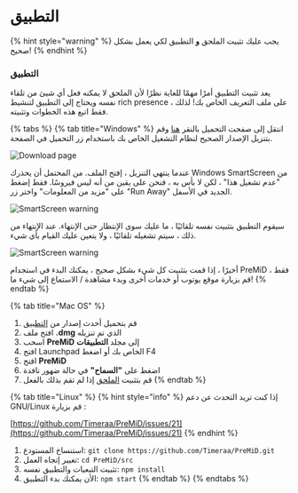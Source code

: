 # التطبيق

{% hint style="warning" %}
 يجب عليك تثبيت الملحق **و** التطبيق لكي يعمل بشكل صحيح!
{% endhint %}

### التطبيق

يعد تثبيت التطبيق أمرًا مهمًا للغاية نظرًا لأن الملحق لا يمكنه فعل أي شيئ من تلقاء نفسه ويحتاج إلى التطبيق لتنشيط rich presence على ملف التعريف الخاص بك! لذلك ، فقط اتبع هذه الخطوات وتثبيته.

{% tabs %}
{% tab title="Windows" %}
 انتقل إلى صفحت التحميل بالنقر [هنا](https://premid.app/downloads) وقم بتنزيل الإصدار الصحيح لنظام التشغيل الخاص بك باستخدام زر التحميل في الصفحة.

![Download page](https://camo.githubusercontent.com/db35e8b9473dadc5e2712cf74c2e3f4a11be0bcc/68747470733a2f2f626c6f627363646e2e676974626f6f6b2e636f6d2f76302f622f676974626f6f6b2d32383432372e61707073706f742e636f6d2f6f2f6173736574732532462d4c4e4c736b56596d346a5670684d44597474502532462d4c576c64585868695f654e66454e67304a43612532462d4c576c64636e324b43526f6e6e4a784c4f6442253246766976616c64695f323031392d30312d32315f32312d32312d35322e706e673f616c743d6d6564696126746f6b656e3d38326134393435622d336431632d346366642d626239362d373732346262386432313331)

عندما ينتهي التنزيل ، إفتح الملف. من المحتمل أن يحذرك Windows SmartScreen من "عدم تشغيل هذا" ، لكن لا بأس به ، فنحن على يقين من أنه ليس فيروسًا. فقط إضغط على "مزيد من المعلومات" واختر زر "Run Away" الجديد في الأسفل.

![SmartScreen warning](https://camo.githubusercontent.com/686b1d78d5232ed8a13cfd484ef59bccc83a2e02/68747470733a2f2f626c6f627363646e2e676974626f6f6b2e636f6d2f76302f622f676974626f6f6b2d32383432372e61707073706f742e636f6d2f6f2f6173736574732532462d4c4e4c736b56596d346a5670684d44597474502532462d4c576c4d6b586f626b504b34517344414733622532462d4c576c576d5179764f6e523138704246564e71253246323031392d30312d32315f32302d34382d31342e706e673f616c743d6d6564696126746f6b656e3d34313331353933322d383733392d346539662d393835642d663364633066383836386361)

سيقوم التطبيق بتثبيت نفسه تلقائيًا ، ما عليك سوى الإنتظار حتى الإنتهاء. عند الإنتهاء من ذلك  ، سيتم تشغيله تلقائيًا ، ولا يتعين عليك القيام بأي شيء. 

![SmartScreen warning](https://camo.githubusercontent.com/abe646c205b9fef9f6dd07409d2bccc2fe985828/68747470733a2f2f7468652d706572736f6e2d756e6465722d746869732d6d6573736167652e69732d696e736964652e6d652f4e68486a353349642e706e67)

أخيرًا ، إذا قمت بتثبيت كل شيء بشكل صحيح ، يمكنك البدء في استجدام PreMiD ، فقط قم بزيارة موقع يوتوب أو خدمات أخرى وبدء مشاهدة / الاستماع إلى شيء ما!
{% endtab %}

{% tab title="Mac OS" %}
1. قم بتحميل أحدث إصدار من [التطبيق](https://premid.app/downloads)
2. افتح ملف  **.dmg** الذي تم تنزيله
3. اسحب **PreMiD** إلى مجلد **التطبيقات**
4. افتح Launchpad الخاص بك أو اضغط F4
5. افتح **PreMiD**
6. اضغط على  **"السماح"** في حالة ضهور نافدة 
7. قم بتثبيت [الملحق](extension.md) إذا لم تقم بذلك بالفعل 
{% endtab %}

{% tab title="Linux" %}
{% hint style="info" %}
إذا كنت تريد التحدث عن دعم GNU/Linux قم بزيارة : 

[https://github.com/Timeraa/PreMiD/issues/21](https://github.com/Timeraa/PreMiD/issues/21)
{% endhint %}



1. استنساخ المستودع: `git clone https://github.com/Timeraa/PreMiD.git`
2. تغيير إتجاه العمل: `cd PreMiD/src`
3. تثبيت التبعيات والتطبيق نفسه: `npm install`
4. الأن يمكنك بدء التطبيق: `npm start`
{% endtab %}
{% endtabs %}



